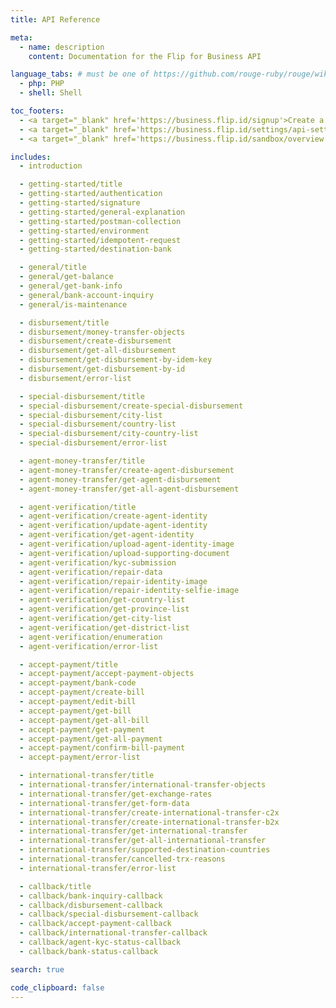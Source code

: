 ```yaml
---
title: API Reference

meta:
  - name: description
    content: Documentation for the Flip for Business API

language_tabs: # must be one of https://github.com/rouge-ruby/rouge/wiki/List-of-supported-languages-and-lexers
  - php: PHP
  - shell: Shell

toc_footers:
  - <a target="_blank" href='https://business.flip.id/signup'>Create a Flip for Business Account</a>
  - <a target="_blank" href='https://business.flip.id/settings/api-setting'>Flip for Business API Dashboard</a>
  - <a target="_blank" href='https://business.flip.id/sandbox/overview'>Sandbox Dashboard</a>

includes:
  - introduction

  - getting-started/title
  - getting-started/authentication
  - getting-started/signature
  - getting-started/general-explanation
  - getting-started/postman-collection
  - getting-started/environment
  - getting-started/idempotent-request
  - getting-started/destination-bank

  - general/title
  - general/get-balance
  - general/get-bank-info
  - general/bank-account-inquiry
  - general/is-maintenance

  - disbursement/title
  - disbursement/money-transfer-objects
  - disbursement/create-disbursement
  - disbursement/get-all-disbursement
  - disbursement/get-disbursement-by-idem-key
  - disbursement/get-disbursement-by-id
  - disbursement/error-list

  - special-disbursement/title
  - special-disbursement/create-special-disbursement
  - special-disbursement/city-list
  - special-disbursement/country-list
  - special-disbursement/city-country-list
  - special-disbursement/error-list

  - agent-money-transfer/title
  - agent-money-transfer/create-agent-disbursement
  - agent-money-transfer/get-agent-disbursement
  - agent-money-transfer/get-all-agent-disbursement

  - agent-verification/title
  - agent-verification/create-agent-identity
  - agent-verification/update-agent-identity
  - agent-verification/get-agent-identity
  - agent-verification/upload-agent-identity-image
  - agent-verification/upload-supporting-document
  - agent-verification/kyc-submission
  - agent-verification/repair-data
  - agent-verification/repair-identity-image
  - agent-verification/repair-identity-selfie-image
  - agent-verification/get-country-list
  - agent-verification/get-province-list
  - agent-verification/get-city-list
  - agent-verification/get-district-list
  - agent-verification/enumeration
  - agent-verification/error-list

  - accept-payment/title
  - accept-payment/accept-payment-objects
  - accept-payment/bank-code
  - accept-payment/create-bill
  - accept-payment/edit-bill
  - accept-payment/get-bill
  - accept-payment/get-all-bill
  - accept-payment/get-payment
  - accept-payment/get-all-payment
  - accept-payment/confirm-bill-payment
  - accept-payment/error-list

  - international-transfer/title
  - international-transfer/international-transfer-objects
  - international-transfer/get-exchange-rates
  - international-transfer/get-form-data
  - international-transfer/create-international-transfer-c2x
  - international-transfer/create-international-transfer-b2x
  - international-transfer/get-international-transfer
  - international-transfer/get-all-international-transfer
  - international-transfer/supported-destination-countries
  - international-transfer/cancelled-trx-reasons
  - international-transfer/error-list

  - callback/title
  - callback/bank-inquiry-callback
  - callback/disbursement-callback
  - callback/special-disbursement-callback
  - callback/accept-payment-callback
  - callback/international-transfer-callback
  - callback/agent-kyc-status-callback
  - callback/bank-status-callback

search: true

code_clipboard: false
---
```

